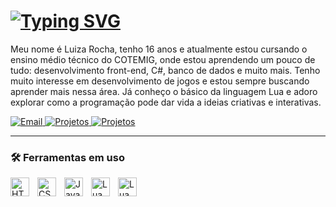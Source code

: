 # [![Typing SVG](https://readme-typing-svg.demolab.com?font=Lexend+Giga&pause=1000&color=CBA8F0&width=435&lines=%F0%9F%91%A9%E2%80%8D%F0%9F%92%BB++Luiza+Rocha)](https://git.io/typing-svg)

Meu nome é Luiza Rocha, tenho 16 anos e atualmente estou cursando o ensino médio técnico do COTEMIG, onde estou aprendendo um pouco de tudo: desenvolvimento front-end, C#, banco de dados e muito mais. Tenho muito interesse em desenvolvimento de jogos e estou sempre buscando aprender mais nessa área. Já conheço o básico da linguagem Lua e adoro explorar como a programação pode dar vida a ideias criativas e interativas.

<p align="left">
    <a href="mailto:luizarocha2205@gmail.com">
        <img 
            alt="Email" 
            title="Me envie um e-mail" 
            src="https://custom-icon-badges.demolab.com/badge/-luizarocha2205@gmail.com-red?style=for-the-badge&logo=mention&logoColor=white"
        />
    </a>
    <a href="https://github.com/LuuizaRocha?tab=repositories">
        <img 
            alt="Projetos" 
            title="Meus projetos" 
            src="https://custom-icon-badges.demolab.com/badge/-My%20Repos-blue?style=for-the-badge&logoColor=white&logo=repo"
        />
    </a>
    <a href="">
        <img 
            alt="Projetos" 
            title="Meus projetos" 
            src="https://custom-icon-badges.demolab.com/badge/-(31) 9--9533--9068-orange?style=for-the-badge&logo=phone&logoColor=white"
        />
    </a>
</p>

---

### 🛠️ Ferramentas em uso


<img 
    align="left" 
    alt="HTML"
    title="HTML" 
    width="30px" 
    style="padding-right: 10px;" 
    src="https://cdn.jsdelivr.net/gh/devicons/devicon@latest/icons/html5/html5-original.svg" 
/>
<img 
    align="left" 
    alt="CSS" 
    title="CSS"
    width="30px" 
    style="padding-right: 10px;" 
    src="https://cdn.jsdelivr.net/gh/devicons/devicon@latest/icons/css3/css3-original.svg" 
/>
<img 
    align="left" 
    alt="JavaScript" 
    title="JavaScript"
    width="30px" 
    style="padding-right: 10px;" 
    src="https://cdn.jsdelivr.net/gh/devicons/devicon@latest/icons/javascript/javascript-original.svg" 
/>
<img 
    align="left" 
    alt="Lua"
    title="Lua" 
    width="30px" 
    style="padding-right: 10px;"
    src="https://cdn.jsdelivr.net/gh/devicons/devicon@latest/icons/lua/lua-original.svg" 
/>
<img 
    align="left" 
    alt="Lua"
    title="Lua" 
    width="30px" 
    style="padding-right: 10px;"
    src="https://cdn.jsdelivr.net/gh/devicons/devicon@latest/icons/mysql/mysql-original.svg" 
/>

<br/>
<br/>
